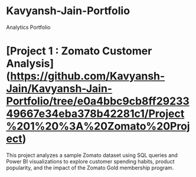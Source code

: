 # Kavyansh-Jain-Portfolio

Analytics Portfolio

# [Project 1 : Zomato Customer Analysis] (https://github.com/Kavyansh-Jain/Kavyansh-Jain-Portfolio/tree/e0a4bbc9cb8ff2923349667e34eba378b42281c1/Project%201%20%3A%20Zomato%20Project)

This project analyzes a sample Zomato dataset using SQL queries and Power BI visualizations to explore customer spending habits, product popularity, and the impact of the Zomato Gold membership program.
